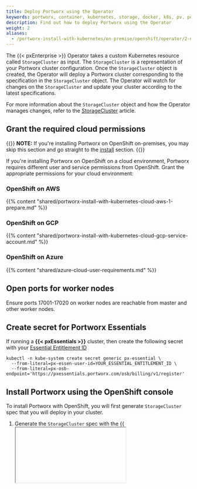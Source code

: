 ```yaml
---
title: Deploy Portworx using the Operator
keywords: portworx, container, kubernetes, storage, docker, k8s, pv, persistent disk, openshift
description: Find out how to deploy Portworx using the Operator
weight: 2
aliases:
  - /portworx-install-with-kubernetes/on-premise/openshift/operator/2-deploy-px/
---
```


The {{< pxEnterprise >}} Operator takes a custom Kubernetes resource called `StorageCluster` as input. The `StorageCluster` is a representation of your Portworx cluster configuration. Once the `StorageCluster` object is created, the Operator will deploy a Portworx cluster corresponding to the specification in the `StorageCluster` object. The Operator will watch for changes on the `StorageCluster` and update your cluster according to the latest specifications.

For more information about the `StorageCluster` object and how the Operator manages changes, refer to the [StorageCluster](/reference/crd/storage-cluster) article.

## Grant the required cloud permissions

{{<info>}}
**NOTE:** If you're installing Portworx on OpenShift on-premises, you may skip this section and go straight to the [install](#install-portworx-using-the-openshift-console) section.
{{</info>}}

If you're installing Portworx on OpenShift on a cloud environment, Portworx requires different user and service permissions from OpenShift. Grant the appropriate permissions for your cloud environment:

### OpenShift on AWS

{{% content "shared/portworx-install-with-kubernetes-cloud-aws-1-prepare.md" %}}

### OpenShift on GCP

{{% content "shared/portworx-install-with-kubernetes-cloud-gcp-service-account.md" %}}

### OpenShift on Azure

{{% content "shared/azure-cloud-user-requirements.md" %}}

## Open ports for worker nodes

Ensure ports 17001-17020 on worker nodes are reachable from master and other worker nodes.

## Create secret for Portworx Essentials

If running a **{{< pxEssentials >}}** cluster, then create the following secret with
your [Essential Entitlement ID](https://central.portworx.com/profile)

```text
kubectl -n kube-system create secret generic px-essential \
  --from-literal=px-essen-user-id=YOUR_ESSENTIAL_ENTITLEMENT_ID \
  --from-literal=px-osb-endpoint='https://pxessentials.portworx.com/osb/billing/v1/register'
```

## Install Portworx using the OpenShift console

To install Portworx with OpenShift, you will first generate `StorageCluster` spec that you will deploy in your cluster.

1. Generate the `StorageCluster` spec with the {{<iframe url="https://openshift4.install.portworx.com" text="Portworx spec generator tool.">}}

2. Within the Portworx Operator page, select **Create Instance** to create a `StorageCluster` object.

      ![Create Storage Cluster](/img/OpenshiftCreateInstance.png)

3. The spec displayed here represents a very basic default spec. Copy the spec you created with the spec generator and paste it over the default spec in the YAML editor on the OpenShift Console. Select **Create** to deploy Portworx.

      ![Storage Cluster Spec](/img/OpenshiftCreateStorageCluster.png)

4. Verify that Portworx has deployed successfully by navigating to the **Storage Cluster** tab of the **Installed Operators** page. Once Portworx has fully deployed, the status will show as **Online**.

      ![Storage Cluster Online](/img/OpenshiftStatusOnline.png)

## Install Portworx using the command line

If you're not using the OpenShift console, you can create the StorageCluster object using the `oc` command:

{{% content "shared/portworx-install-with-kubernetes-on-premise-openshift-apply-the-spec-oc.md" %}}

{{% content "shared/portworx-install-with-kubernetes-post-install.md" %}}
